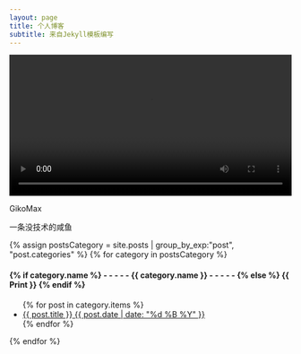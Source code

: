 ```yaml
---
layout: page
title: 个人博客
subtitle: 来自Jekyll模板编写
---
```

<div>
<video loop reload="auto" width="100%">
<source src="./assets/video/1123.mp4" type="video/mp4">
</video>
</div>
<div class="box12 div-shadow div-radius">
<div class="bg22"></div>
<div class="div-ai-center div-fd-column  div-stWidth">
<div class="mar-zero">
<img src="https://i.loli.net/2020/07/10/tW2fu3hFmGZVgJQ.jpg" alt="">
</div>
<p>GikoMax</p>
<p>一条没技术的咸鱼</p>
</div>

</div>
<div class="cs1 cs2 mar-zero div-shadow">
{% assign postsCategory = site.posts | group_by_exp:"post", "post.categories"  %}
{% for category in postsCategory %}
<h4 class="post-teaser__month">
<strong>
{% if category.name %} 
- - - - -  {{ category.name }} - - - - - 
{% else %} 
{{ Print }} 
{% endif %}
</strong>
</h4>
<ul class="list-posts">
{% for post in category.items %}
<li class="post-teaser">
<a href="{{ post.url | prepend: site.baseurl }}">
<span class="post-teaser__title">{{ post.title }}</span>
<span class="post-teaser__date">{{ post.date | date: "%d %B %Y" }}</span>
</a>
</li>
{% endfor %}
</ul>
{% endfor %}
</div>